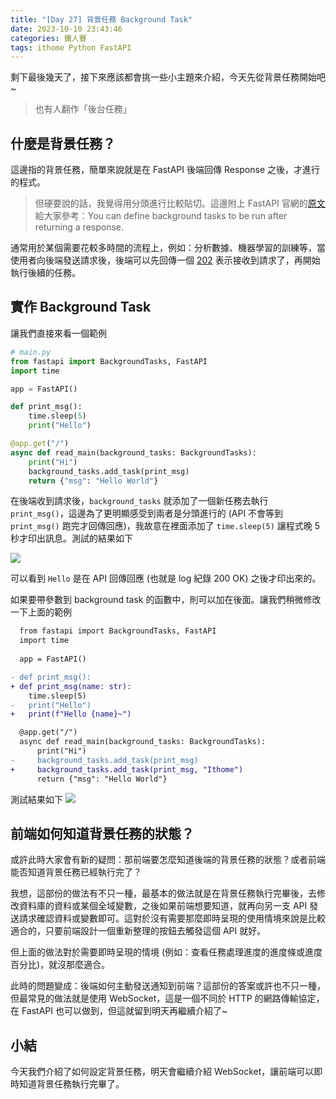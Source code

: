 ```yaml
---
title: "[Day 27] 背景任務 Background Task"
date: 2023-10-10 23:43:46
categories: 鐵人賽
tags: ithome Python FastAPI
---
```

剩下最後幾天了，接下來應該都會挑一些小主題來介紹，今天先從背景任務開始吧~

> 也有人翻作「後台任務」
<!-- more -->

## 什麼是背景任務？

這邊指的背景任務，簡單來說就是在 FastAPI 後端回傳 Response 之後，才進行的程式。

> 但硬要說的話，我覺得用分頭進行比較貼切。這邊附上 FastAPI 官網的[原文](https://fastapi.tiangolo.com/tutorial/background-tasks/#background-tasks)給大家參考：You can define background tasks to be run after returning a response.

通常用於某個需要花較多時間的流程上，例如：分析數據、機器學習的訓練等，當使用者向後端發送請求後，後端可以先回傳一個 [202](https://developer.mozilla.org/en-US/docs/Web/HTTP/Status/202) 表示接收到請求了，再開始執行後續的任務。

## 實作 Background Task

讓我們直接來看一個範例
```python
# main.py
from fastapi import BackgroundTasks, FastAPI
import time

app = FastAPI()

def print_msg():
    time.sleep(5)
    print("Hello")

@app.get("/")
async def read_main(background_tasks: BackgroundTasks):
    print("Hi")
    background_tasks.add_task(print_msg)
    return {"msg": "Hello World"}
```

在後端收到請求後，`background_tasks` 就添加了一個新任務去執行 `print_msg()`，這邊為了更明顯感受到兩者是分頭進行的 (API 不會等到 `print_msg()` 跑完才回傳回應)，我故意在裡面添加了 `time.sleep(5)` 讓程式晚 5 秒才印出訊息。測試的結果如下

![](https://firebasestorage.googleapis.com/v0/b/images-7e754.appspot.com/o/ithome%2F27_terminal_1.PNG?alt=media&token=79966890-bf08-48e0-8e2f-865a167bbf4d&_gl=1*1639glg*_ga*MTcwNTU5Njc2Ny4xNjk0Njk5NzY3*_ga_CW55HF8NVT*MTY5Njk1MTE5Mi4zMy4xLjE2OTY5NTEzMTQuNTAuMC4w)

可以看到 `Hello` 是在 API 回傳回應 (也就是 log 紀錄 200 OK) 之後才印出來的。

如果要帶參數到 background task 的函數中，則可以加在後面。讓我們稍微修改一下上面的範例

```diff
  from fastapi import BackgroundTasks, FastAPI
  import time
  
  app = FastAPI()

- def print_msg():  
+ def print_msg(name: str):
    time.sleep(5)
-   print("Hello")
+   print(f"Hello {name}~")

  @app.get("/")
  async def read_main(background_tasks: BackgroundTasks):
      print("Hi")
-     background_tasks.add_task(print_msg)
+     background_tasks.add_task(print_msg, "Ithome")
      return {"msg": "Hello World"}
```

測試結果如下
![](https://firebasestorage.googleapis.com/v0/b/images-7e754.appspot.com/o/ithome%2F27_terminal_2.PNG?alt=media&token=436fe7ed-1675-41c9-9884-071942cc2079&_gl=1*1etfg84*_ga*MTcwNTU5Njc2Ny4xNjk0Njk5NzY3*_ga_CW55HF8NVT*MTY5Njk1MTE5Mi4zMy4xLjE2OTY5NTE2OTIuNTIuMC4w)


## 前端如何知道背景任務的狀態？
或許此時大家會有新的疑問：那前端要怎麼知道後端的背景任務的狀態？或者前端能否知道背景任務已經執行完了？

我想，這部份的做法有不只一種，最基本的做法就是在背景任務執行完畢後，去修改資料庫的資料或某個全域變數，之後如果前端想要知道，就再向另一支 API 發送請求確認資料或變數即可。這對於沒有需要那麼即時呈現的使用情境來說是比較適合的，只要前端設計一個重新整理的按鈕去觸發這個 API 就好。

但上面的做法對於需要即時呈現的情境 (例如：查看任務處理進度的進度條或進度百分比)，就沒那麼適合。

此時的問題變成：後端如何主動發送通知到前端？這部份的答案或許也不只一種，但最常見的做法就是使用 WebSocket，這是一個不同於 HTTP 的網路傳輸協定，在 FastAPI 也可以做到，但這就留到明天再繼續介紹了~

## 小結
今天我們介紹了如何設定背景任務，明天會繼續介紹 WebSocket，讓前端可以即時知道背景任務執行完畢了。

